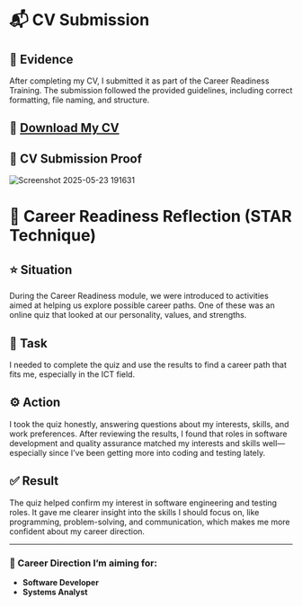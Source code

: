 # 📬 CV Submission

## 🧾 Evidence  
After completing my CV, I submitted it as part of the Career Readiness Training. The submission followed the provided guidelines, including correct formatting, file naming, and structure.

## 📄 [Download My CV](asssets/Tsireledzo_Netshilonwe_CV.pdf)  

## 📸 CV Submission Proof  
![Screenshot 2025-05-23 191631](https://github.com/user-attachments/assets/3eb8d5b2-a0ae-432e-8ac6-702078023225)
  
# 💼 Career Readiness Reflection (STAR Technique)

## ⭐ Situation  
During the Career Readiness module, we were introduced to activities aimed at helping us explore possible career paths. One of these was an online quiz that looked at our personality, values, and strengths.

## 🎯 Task  
I needed to complete the quiz and use the results to find a career path that fits me, especially in the ICT field.

## ⚙️ Action  
I took the quiz honestly, answering questions about my interests, skills, and work preferences. After reviewing the results, I found that roles in software development and quality assurance matched my interests and skills well—especially since I’ve been getting more into coding and testing lately.

## ✅ Result  
The quiz helped confirm my interest in software engineering and testing roles. It gave me clearer insight into the skills I should focus on, like programming, problem-solving, and communication, which makes me more confident about my career direction.

---

### 🚀 Career Direction I’m aiming for:
- **Software Developer**  
- **Systems Analyst**

